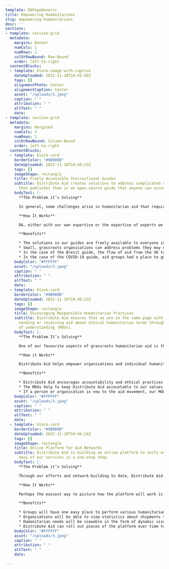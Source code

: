 ```yaml
---
template: DAPageGeneric
title: Empowering Humanitarians
slug: empowering-humanitarians
desc: ''
sections:
- template: section-grid
  metadata:
    margins: Banner
    numCols: 1
    numRows: 1
    colOrRowBound: Row-Bound
    order: left-to-right
  contentBlocks:
  - template: block-image-with-caption
    dateUploaded: 2022-11-10T10:45:45Z
    tags: []
    alignmentPhoto: Center
    alignmentCaption: Center
    asset: "/uploads/3.jpeg"
    caption: " "
    attribution: " "
    altText: " "
    date: 
- template: section-grid
  metadata:
    margins: Margined
    numCols: 3
    numRows: 1
    colOrRowBound: Column-Bound
    order: left-to-right
  contentBlocks:
  - template: block-card
    borderColor: "#9B9B9B"
    dateUploaded: 2022-11-10T10:46:23Z
    tags: []
    imageShape: rectangle
    title: Freely Accessible Instructional Guides
    subtitle: Distribute Aid creates solutions to address complicated challenges and
      then publishes them in an open-source guide that anyone can access and use.
    bodyText: |-
      **The Problem it’s Solving**

      In general, some challenges arise in humanitarian aid that require substantial time and expertise to solve. One example is Brexit: because the Brexit agreement was reached last minute, the movement of tax-free humanitarian aid across the UK-France border virtually ceased when Brexit happened. Another example is COVID-19: organisations supporting people on the move in Europe faced unique challenges in trying to carry out their work during a pandemic, with little official government public health guidance for their type of organisation.

      **How It Works**

      DA, either with our own expertise or the expertise of experts we get in touch with, solves the problem and publishes the solution in a freelly accessible guide. In the case of Brexit, this meant working with British customs to co-create the new process and paperwork for importing humanitarian aid tax-free from the United Kingdom to France. Our Brexit guide offers a step-by-step process for anyone to follow the process we co-created. In the case of COVID-19, this meant bringing together a group of health professionals to produce a guide about how on-the-ground organisations can fulfil their missions to support refugees and other disadvantaged people while responsibly managing the risks of the pandemic.

      **Benefits**

      * The solutions in our guides are freely available to everyone inside (or outside) the humanitarian aid movement.
      * Small, grassroots organisations can address problems they may not be able to solve otherwise.
      * In the case of the Brexit guide, the flow of aid from the UK to France resumed after we published the guide.
      * In the case of the COVID-19 guide, aid groups had a place to go to receive advice tailored to their circumstances.
    bodyColor: "#FFFFFF"
    asset: "/uploads/3.jpeg"
    caption: " "
    attribution: " "
    altText: " "
    date: 
  - template: block-card
    borderColor: "#9B9B9B"
    dateUploaded: 2022-11-10T10:46:23Z
    tags: []
    imageShape: rectangle
    title: Encouraging Responsible Humanitarian Practices
    subtitle: Distribute Aid ensures that we are on the same page with organisations
      sending or receiving aid about ethical humanitarian norms through our memoranda
      of understanding (MOUs).
    bodyText: |-
      **The Problem It’s Solving**

      One of our favourite aspects of grassroots humanitarian aid is the low barriers to entry: Anyone can get involved and make a difference! However, humanitarian aid can also involve a learning curve that takes time for new humanitarians and organisations to master. In particular, ethical norms of humanitarian conduct aren’t always obvious or self-evident. It can be challenging for people new to the movement to know where to look to learn about responsible participation in the humanitarian aid movement.

      **How it Works**

      Distribute Aid helps empower organisations and individual humanitarians to adhere to high ethical standards in their work. The key way we do this is through the memoranda of understanding that we sign with groups with which we work. These agreements help to make sure that aid will be used responsibly and distributed unconditionally. For example, we only ship aid to groups if they have a photo policy that protects the rights and privacy of beneficiaries; posting unblurred, personally identifiable photos (of children especially) poses real risks and should be avoided.

      **Benefits**

      * Distribute Aid encourages accountability and ethical practices in the aid network through our written MOUs.
      * The MOUs help to keep Distribute Aid accountable to our values, too!
      * If a person or organisation is new to the aid movement, our MOUs usually start a productive conversation about ethical practices, during which we thank them for getting involved and direct them to additional resources.
    bodyColor: "#FFFFFF"
    asset: "/uploads/3.jpeg"
    caption: " "
    attribution: " "
    altText: " "
    date: 
  - template: block-card
    borderColor: "#9B9B9B"
    dateUploaded: 2022-11-10T10:46:24Z
    tags: []
    imageShape: rectangle
    title: Online Platform for Aid Networks
    subtitle: Distribute Aid is building an online platform to unify our network and
      many of our services in a one-stop shop.
    bodyText: |-
      **The Problem it’s Solving**

      Through our efforts and network-building to date, Distribute Aid has made many processes easier for humanitarians. This includes sourcing, placing, and shipping humanitarian aid; communicating and acting on humanitarian needs; solving complicated logistical challenges; and connecting with other humanitarian groups to engage in knowledge sharing. Still, these functions of DA operate as related but separate processes. There remains room for them to become integrated into one cohesive platform so that accessing these services is even easier and more accessible to humanitarians.

      **How It Works**

      Perhaps the easiest way to picture how the platform will work is to walk through an example aid shipment. Before the shipment is conceived, on-the-ground humanitarian groups fill out our needs assessment survey on our platform. A group in the UK has a large number of shoes to donate, so they go on DA’s platform and input “shoes.” The platform’s dynamic needs visualisations show which regions need shoes. The group formally submits an aid offer on the platform. Distribute Aid looks at the request and notifies the specific groups in the region(s) that expressed a need for shoes, as long as shipping to that group is practical. Distribute Aid arranges the shipment or refers the groups to other possible logistics providers. While the shipment is in transit, both sides can view updates in the platform’s shipment tracker. Once delivery occurs, both groups can view the shipment's statistics, including the value delivered to the end beneficiary, total human needs met, carbon emissions generated, etc.

      **Benefits**

      * Groups will have one easy place to perform various humanitarian aid logistics and knowledge-sharing activities.
      * Organisations will be able to view statistics about shipments to assist in their impact reporting and sustainability efforts.
      * Humanitarian needs will be viewable in the form of dynamic visualisations beyond what is currently available in our static PDF report.
      * Distribute Aid can roll out pieces of the platform over time to generate buy-in for its value and utility.
    bodyColor: "#FFFFFF"
    asset: "/uploads/3.jpeg"
    caption: " "
    attribution: " "
    altText: " "
    date: 

---
```

